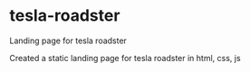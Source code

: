 # tesla-roadster
Landing page for tesla roadster

Created a static landing page for tesla roadster in html, css, js
